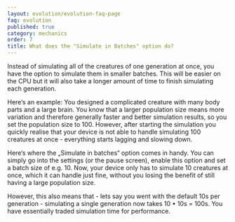 ```yaml
---
layout: evolution/evolution-faq-page
faq: evolution
published: true
category: mechanics
order: 7
title: What does the "Simulate in Batches" option do?
---
```


Instead of simulating all of the creatures of one generation at once, you have the option to simulate them in smaller batches. This will be easier on the CPU but it will also take a longer amount of time to finish simulating each generation. 

Here‘s an example: You designed a complicated creature with many body parts and a large brain. You know that a larger population size means more variation and therefore generally faster and better simulation results, so you set the population size to 100. However, after starting the simulation you quickly realise that your device is not able to handle simulating 100 creatures at once - everything starts lagging and slowing down. 

Here‘s where the „Simulate in batches“ option comes in handy. You can simply go into the settings (or the pause screen), enable this option and set a batch size of e.g. 10. Now, your device only has to simulate 10 creatures at once, which it can handle just fine, without you losing the benefit of still having a large population size. 

However, this also means that - lets say you went with the default 10s per generation - simulating a single generation now takes 10 • 10s = 100s. You have essentially traded simulation time for performance. 